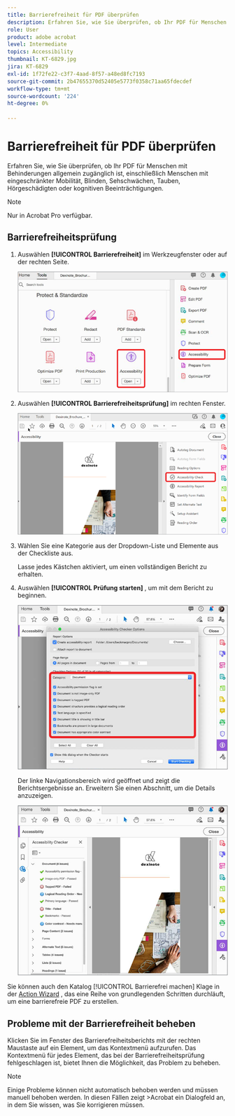 ```yaml
---
title: Barrierefreiheit für PDF überprüfen
description: Erfahren Sie, wie Sie überprüfen, ob Ihr PDF für Menschen mit Behinderungen universell zugänglich ist
role: User
product: adobe acrobat
level: Intermediate
topics: Accessibility
thumbnail: KT-6829.jpg
jira: KT-6829
exl-id: 1f72fe22-c3f7-4aad-8f57-a48ed8fc7193
source-git-commit: 2b47655370d52405e5773f0358c71aa65fdecdef
workflow-type: tm+mt
source-wordcount: '224'
ht-degree: 0%

---
```


# Barrierefreiheit für PDF überprüfen

Erfahren Sie, wie Sie überprüfen, ob Ihr PDF für Menschen mit Behinderungen allgemein zugänglich ist, einschließlich Menschen mit eingeschränkter Mobilität, Blinden, Sehschwächen, Tauben, Hörgeschädigten oder kognitiven Beeinträchtigungen.

>[!NOTE]
>
>Nur in Acrobat Pro verfügbar.

## Barrierefreiheitsprüfung

1. Auswählen **[!UICONTROL Barrierefreiheit]** im Werkzeugfenster oder auf der rechten Seite.

   ![Barrierefreiheit - Schritt 1](../assets/Accessibility_1.png)

1. Auswählen **[!UICONTROL Barrierefreiheitsprüfung]** im rechten Fenster.

   ![Barrierefreiheit - Schritt 2](../assets/Accessibility_2.png)

1. Wählen Sie eine Kategorie aus der Dropdown-Liste und Elemente aus der Checkliste aus.

   Lasse jedes Kästchen aktiviert, um einen vollständigen Bericht zu erhalten.

1. Auswählen **[!UICONTROL Prüfung starten]** , um mit dem Bericht zu beginnen.

   ![Barrierefreiheit - Schritt 3](../assets/Accessibility_3.png)

   Der linke Navigationsbereich wird geöffnet und zeigt die Berichtsergebnisse an. Erweitern Sie einen Abschnitt, um die Details anzuzeigen.

   ![Barrierefreiheit - Schritt 4](../assets/Accessibility_4.png)

Sie können auch den Katalog [!UICONTROL Barrierefrei machen] Klage in der [Action Wizard](https://experienceleague.adobe.com/docs/document-cloud-learn/acrobat-learning/advanced-tasks/action.html) , das eine Reihe von grundlegenden Schritten durchläuft, um eine barrierefreie PDF zu erstellen.

## Probleme mit der Barrierefreiheit beheben

Klicken Sie im Fenster des Barrierefreiheitsberichts mit der rechten Maustaste auf ein Element, um das Kontextmenü aufzurufen. Das Kontextmenü für jedes Element, das bei der Barrierefreiheitsprüfung fehlgeschlagen ist, bietet Ihnen die Möglichkeit, das Problem zu beheben.

>[!NOTE]
>
>Einige Probleme können nicht automatisch behoben werden und müssen manuell behoben werden. In diesen Fällen zeigt >Acrobat ein Dialogfeld an, in dem Sie wissen, was Sie korrigieren müssen.